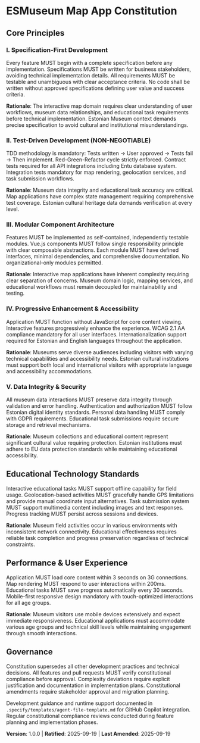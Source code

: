 <!--
Sync Impact Report:
Version change: template → 1.0.0
Added sections: All core sections from template populated
Templates requiring updates:
- ✅ constitution.md (this file) - completed
- ⚠ plan-template.md - references constitution checks
- ⚠ spec-template.md - alignment verified
- ⚠ tasks-template.md - principle-driven task types verified
Follow-up TODOs: None - all placeholders filled
-->

# ESMuseum Map App Constitution

## Core Principles

### I. Specification-First Development

Every feature MUST begin with a complete specification before any implementation. Specifications MUST be written for business stakeholders, avoiding technical implementation details. All requirements MUST be testable and unambiguous with clear acceptance criteria. No code shall be written without approved specifications defining user value and success criteria.

**Rationale**: The interactive map domain requires clear understanding of user workflows, museum data relationships, and educational task requirements before technical implementation. Estonian Museum context demands precise specification to avoid cultural and institutional misunderstandings.

### II. Test-Driven Development (NON-NEGOTIABLE)

TDD methodology is mandatory: Tests written → User approved → Tests fail → Then implement. Red-Green-Refactor cycle strictly enforced. Contract tests required for all API integrations including Entu database system. Integration tests mandatory for map rendering, geolocation services, and task submission workflows.

**Rationale**: Museum data integrity and educational task accuracy are critical. Map applications have complex state management requiring comprehensive test coverage. Estonian cultural heritage data demands verification at every level.

### III. Modular Component Architecture

Features MUST be implemented as self-contained, independently testable modules. Vue.js components MUST follow single responsibility principle with clear composable abstractions. Each module MUST have defined interfaces, minimal dependencies, and comprehensive documentation. No organizational-only modules permitted.

**Rationale**: Interactive map applications have inherent complexity requiring clear separation of concerns. Museum domain logic, mapping services, and educational workflows must remain decoupled for maintainability and testing.

### IV. Progressive Enhancement & Accessibility

Application MUST function without JavaScript for core content viewing. Interactive features progressively enhance the experience. WCAG 2.1 AA compliance mandatory for all user interfaces. Internationalization support required for Estonian and English languages throughout the application.

**Rationale**: Museums serve diverse audiences including visitors with varying technical capabilities and accessibility needs. Estonian cultural institutions must support both local and international visitors with appropriate language and accessibility accommodations.

### V. Data Integrity & Security

All museum data interactions MUST preserve data integrity through validation and error handling. Authentication and authorization MUST follow Estonian digital identity standards. Personal data handling MUST comply with GDPR requirements. Educational task submissions require secure storage and retrieval mechanisms.

**Rationale**: Museum collections and educational content represent significant cultural value requiring protection. Estonian institutions must adhere to EU data protection standards while maintaining educational accessibility.

## Educational Technology Standards

Interactive educational tasks MUST support offline capability for field usage. Geolocation-based activities MUST gracefully handle GPS limitations and provide manual coordinate input alternatives. Task submission system MUST support multimedia content including images and text responses. Progress tracking MUST persist across sessions and devices.

**Rationale**: Museum field activities occur in various environments with inconsistent network connectivity. Educational effectiveness requires reliable task completion and progress preservation regardless of technical constraints.

## Performance & User Experience

Application MUST load core content within 3 seconds on 3G connections. Map rendering MUST respond to user interactions within 200ms. Educational tasks MUST save progress automatically every 30 seconds. Mobile-first responsive design mandatory with touch-optimized interactions for all age groups.

**Rationale**: Museum visitors use mobile devices extensively and expect immediate responsiveness. Educational applications must accommodate various age groups and technical skill levels while maintaining engagement through smooth interactions.

## Governance

Constitution supersedes all other development practices and technical decisions. All features and pull requests MUST verify constitutional compliance before approval. Complexity deviations require explicit justification and documentation in implementation plans. Constitutional amendments require stakeholder approval and migration planning.

Development guidance and runtime support documented in `.specify/templates/agent-file-template.md` for GitHub Copilot integration. Regular constitutional compliance reviews conducted during feature planning and implementation phases.

**Version**: 1.0.0 | **Ratified**: 2025-09-19 | **Last Amended**: 2025-09-19
